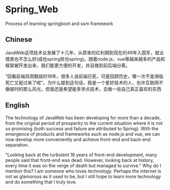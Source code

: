# Spring_Web
Process of learning springboot and ssm framework


## Chinese
JavaWeb这项技术业发展了十几年，从原来的红利期到现在的49年入国军，就业情景也不怎么好(成也spring败也spring)。随着node.js，vue等越来越多的产品和框架被开发出来，我们能更方便的开发，并且做到前后端分离。

“回看前端风雨飘摇的18年，很多人说前端已死，可是回顾历史，哪一次不是濒临死亡又挺过来了呢”。为什么提到这句话，我是一个爱好技术的人，也许互联网不像彼时的那么风光，但我还是希望能多学点技术，去做一些自己真正喜欢的东西


## English
The technology of JavaWeb has been developing for more than a decade, from the original period of prosperity to the current situation where it is not so promising (both success and failure are attributed to Spring). With the emergence of products and frameworks such as node.js and vue, we can now develop more conveniently and achieve front-end and back-end separation. 

"Looking back at the turbulent 18 years of front-end development, many people said that front-end was dead. However, looking back at history, every time it was on the verge of death but managed to survive." Why do I mention this? I am someone who loves technology. Perhaps the internet is not as glamorous as it used to be, but I still hope to learn more technology and do something that I truly love.
